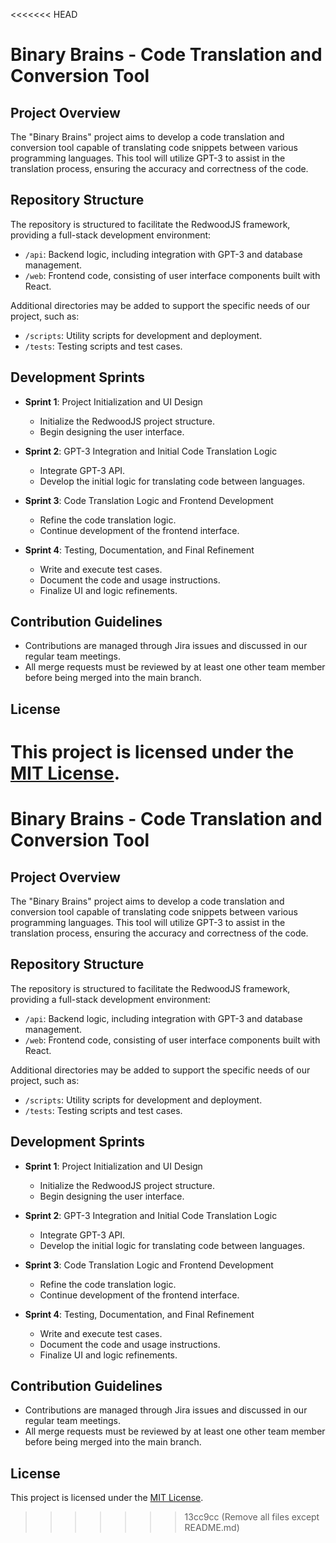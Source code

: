 <<<<<<< HEAD
# Binary Brains - Code Translation and Conversion Tool

## Project Overview

The "Binary Brains" project aims to develop a code translation and conversion tool capable of translating code snippets between various programming languages. This tool will utilize GPT-3 to assist in the translation process, ensuring the accuracy and correctness of the code.

## Repository Structure

The repository is structured to facilitate the RedwoodJS framework, providing a full-stack development environment:

- `/api`: Backend logic, including integration with GPT-3 and database management.
- `/web`: Frontend code, consisting of user interface components built with React.

Additional directories may be added to support the specific needs of our project, such as:

- `/scripts`: Utility scripts for development and deployment.
- `/tests`: Testing scripts and test cases.

## Development Sprints

- **Sprint 1**: Project Initialization and UI Design
  - Initialize the RedwoodJS project structure.
  - Begin designing the user interface.

- **Sprint 2**: GPT-3 Integration and Initial Code Translation Logic
  - Integrate GPT-3 API.
  - Develop the initial logic for translating code between languages.

- **Sprint 3**: Code Translation Logic and Frontend Development
  - Refine the code translation logic.
  - Continue development of the frontend interface.

- **Sprint 4**: Testing, Documentation, and Final Refinement
  - Write and execute test cases.
  - Document the code and usage instructions.
  - Finalize UI and logic refinements.

## Contribution Guidelines

- Contributions are managed through Jira issues and discussed in our regular team meetings.
- All merge requests must be reviewed by at least one other team member before being merged into the main branch.

## License

This project is licensed under the [MIT License](LICENSE).
=======
# Binary Brains - Code Translation and Conversion Tool

## Project Overview

The "Binary Brains" project aims to develop a code translation and conversion tool capable of translating code snippets between various programming languages. This tool will utilize GPT-3 to assist in the translation process, ensuring the accuracy and correctness of the code.

## Repository Structure

The repository is structured to facilitate the RedwoodJS framework, providing a full-stack development environment:

- `/api`: Backend logic, including integration with GPT-3 and database management.
- `/web`: Frontend code, consisting of user interface components built with React.

Additional directories may be added to support the specific needs of our project, such as:

- `/scripts`: Utility scripts for development and deployment.
- `/tests`: Testing scripts and test cases.

## Development Sprints

- **Sprint 1**: Project Initialization and UI Design
  - Initialize the RedwoodJS project structure.
  - Begin designing the user interface.

- **Sprint 2**: GPT-3 Integration and Initial Code Translation Logic
  - Integrate GPT-3 API.
  - Develop the initial logic for translating code between languages.

- **Sprint 3**: Code Translation Logic and Frontend Development
  - Refine the code translation logic.
  - Continue development of the frontend interface.

- **Sprint 4**: Testing, Documentation, and Final Refinement
  - Write and execute test cases.
  - Document the code and usage instructions.
  - Finalize UI and logic refinements.

## Contribution Guidelines

- Contributions are managed through Jira issues and discussed in our regular team meetings.
- All merge requests must be reviewed by at least one other team member before being merged into the main branch.

## License

This project is licensed under the [MIT License](LICENSE).
>>>>>>> 13cc9cc (Remove all files except README.md)
